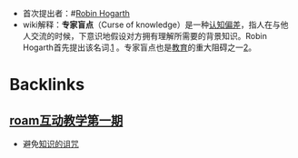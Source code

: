 - 首次提出者：#[Robin Hogarth](<Robin Hogarth.md>)
- wiki解释：**专家盲点**（Curse of knowledge）是一种[认知偏差](https://zh.wikipedia.org/wiki/%E8%AA%8D%E7%9F%A5%E5%81%8F%E5%B7%AE)，指人在与他人交流的时候，下意识地假设对方拥有理解所需要的背景知识。Robin Hogarth首先提出该名词.[1](https://zh.wikipedia.org/wiki/%E7%9F%A5%E8%AD%98%E7%9A%84%E8%A9%9B%E5%92%92[cite_note-1](<cite_note-1.md>)) 。专家盲点也是[教育](https://zh.wikipedia.org/wiki/%E6%95%99%E8%82%B2)的重大阻碍之一[2](https://zh.wikipedia.org/wiki/%E7%9F%A5%E8%AD%98%E7%9A%84%E8%A9%9B%E5%92%92[cite_note-2](<cite_note-2.md>))。

# Backlinks
## [roam互动教学第一期](<roam互动教学第一期.md>)
- 避免[知识的诅咒](<知识的诅咒.md>)

